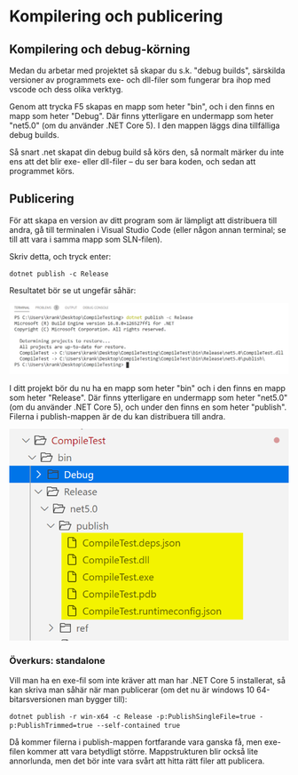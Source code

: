 # Kompilering och publicering

## Kompilering och debug-körning

Medan du arbetar med projektet så skapar du s.k. "debug builds", särskilda versioner av programmets exe- och dll-filer som fungerar bra ihop med vscode och dess olika verktyg.

Genom att trycka F5 skapas en mapp som heter "bin", och i den finns en mapp som heter "Debug". Där finns ytterligare en undermapp som heter "net5.0" \(om du använder .NET Core 5\). I den mappen läggs dina tillfälliga debug builds.

Så snart .net skapat din debug build så körs den, så normalt märker du inte ens att det blir exe- eller dll-filer – du ser bara koden, och sedan att programmet körs.

## Publicering

För att skapa en version av ditt program som är lämpligt att distribuera till andra, gå till terminalen i Visual Studio Code \(eller någon annan terminal; se till att vara i samma mapp som SLN-filen\).

Skriv detta, och tryck enter:

```text
dotnet publish -c Release
```

Resultatet bör se ut ungefär såhär:

![](.gitbook/assets/image%20%2831%29.png)

I ditt projekt bör du nu ha en mapp som heter "bin" och i den finns en mapp som heter "Release". Där finns ytterligare en undermapp som heter "net5.0" \(om du använder .NET Core 5\), och under den finns en som heter "publish". Filerna i publish-mappen är de du kan distribuera till andra.

![](.gitbook/assets/image%20%2832%29.png) 

### Överkurs: standalone

Vill man ha en exe-fil som inte kräver att man har .NET Core 5 installerat, så kan skriva man såhär när man publicerar \(om det nu är windows 10 64-bitarsversionen man bygger till\):

```markup
dotnet publish -r win-x64 -c Release -p:PublishSingleFile=true -p:PublishTrimmed=true --self-contained true
```

Då kommer filerna i publish-mappen fortfarande vara ganska få, men exe-filen kommer att vara betydligt större. Mappstrukturen blir också lite annorlunda, men det bör inte vara svårt att hitta rätt filer att publicera.

